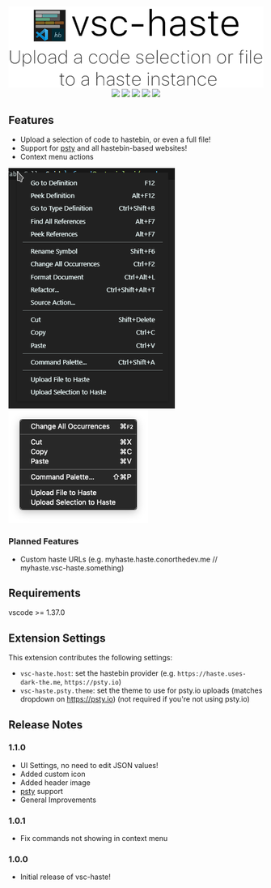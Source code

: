 <p align="center">
<img src="https://raw.githubusercontent.com/ConorTheDev/vsc-haste/master/img/header.png"/>

<img src="https://img.shields.io/visual-studio-marketplace/d/ConorTheDev.vsc-haste?style=for-the-badge"/>
<img src="https://img.shields.io/visual-studio-marketplace/v/ConorTheDev.vsc-haste?style=for-the-badge"/>
<img src="https://img.shields.io/github/license/ConorTheDev/vsc-haste?style=for-the-badge"/>
<img src="https://img.shields.io/github/issues-raw/ConorTheDev/vsc-haste?style=for-the-badge"/>
<img src="https://img.shields.io/github/issues-pr-raw/ConorTheDev/vsc-haste?style=for-the-badge"/>
</p>

## Features

* Upload a selection of code to hastebin, or even a full file!
* Support for [psty](https://psty.io) and all hastebin-based websites!
* Context menu actions

![context-windows](https://raw.githubusercontent.com/ConorTheDev/vsc-haste/master/img/preview/context-windows.png)
![context](https://raw.githubusercontent.com/ConorTheDev/vsc-haste/master/img/preview/context.png)

### Planned Features
* Custom haste URLs (e.g. myhaste.haste.conorthedev.me // myhaste.vsc-haste.something)

## Requirements

vscode >= 1.37.0

## Extension Settings

This extension contributes the following settings:

* `vsc-haste.host`: set the hastebin provider (e.g. ``https://haste.uses-dark-the.me``, ``https://psty.io``)
* `vsc-haste.psty.theme`: set the theme to use for psty.io uploads (matches dropdown on https://psty.io) (not required if you're not using psty.io)

## Release Notes

### 1.1.0
* UI Settings, no need to edit JSON values!
* Added custom icon
* Added header image
* [psty](https://psty.io) support
* General Improvements

### 1.0.1

* Fix commands not showing in context menu


### 1.0.0

* Initial release of vsc-haste!
